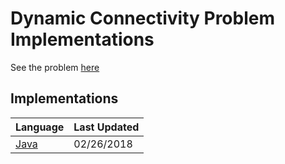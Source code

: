 # Dynamic Connectivity Problem Implementations

See the problem [here](https://medium.com/omarelgabrys-blog/dynamic-connectivity-problem-9460f3dff2c6)

## Implementations

|Language|Last Updated|
|---|---|
|[Java](java/)|02/26/2018|
